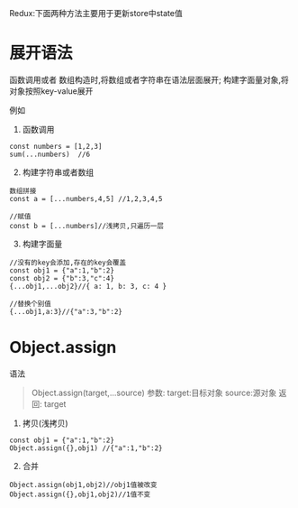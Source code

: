 
Redux:下面两种方法主要用于更新store中state值
# 展开语法
函数调用或者 数组构造时,将数组或者字符串在语法层面展开;
构建字面量对象,将对象按照key-value展开

例如
1. 函数调用 
```
const numbers = [1,2,3]
sum(...numbers)  //6
```
2. 构建字符串或者数组

```
数组拼接
const a = [...numbers,4,5] //1,2,3,4,5

//赋值
const b = [...numbers]//浅拷贝,只遍历一层
```

3. 构建字面量
```
//没有的key会添加,存在的key会覆盖
const obj1 = {"a":1,"b":2}
const obj2 = {"b":3,"c":4}
{...obj1,...obj2}//{ a: 1, b: 3, c: 4 }

//替换个别值
{...obj1,a:3}//{"a":3,"b":2}

```

# Object.assign
语法
>Object.assign(target,...source)
参数:
target:目标对象
source:源对象
返回:
target

1. 拷贝(浅拷贝)
```
const obj1 = {"a":1,"b":2}
Object.assign({},obj1) //{"a":1,"b":2}
```
2. 合并
```
Object.assign(obj1,obj2)//obj1值被改变
Object.assign({},obj1,obj2)//1值不变
```